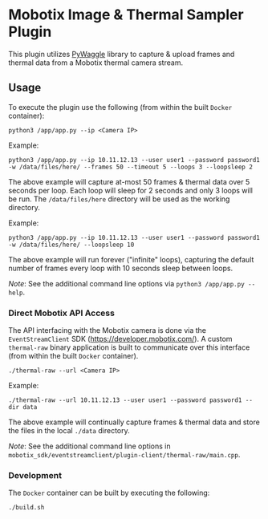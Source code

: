 # Mobotix Image & Thermal Sampler Plugin

This plugin utilizes [PyWaggle](https://github.com/waggle-sensor/pywaggle) library to capture & upload frames and thermal data from a Mobotix thermal camera stream.

## Usage

To execute the plugin use the following (from within the built `Docker` container):

```
python3 /app/app.py --ip <Camera IP>
```

Example:

```
python3 /app/app.py --ip 10.11.12.13 --user user1 --password password1 -w /data/files/here/ --frames 50 --timeout 5 --loops 3 --loopsleep 2
```

The above example will capture at-most 50 frames & thermal data over 5 seconds per loop.  Each loop will sleep for 2 seconds and only 3 loops will be run.  The `/data/files/here` directory will be used as the working directory.

Example:

```
python3 /app/app.py --ip 10.11.12.13 --user user1 --password password1 -w /data/files/here/ --loopsleep 10
```

The above example will run forever ("infinite" loops), capturing the default number of frames every loop with 10 seconds sleep between loops.

*Note*: See the additional command line options via `python3 /app/app.py --help`.

### Direct Mobotix API Access

The API interfacing with the Mobotix camera is done via the `EventStreamClient` SDK (https://developer.mobotix.com/). A custom `thermal-raw` binary application is built to communicate over this interface (from within the built `Docker` container).

```
./thermal-raw --url <Camera IP>
```

Example:

```
./thermal-raw --url 10.11.12.13 --user user1 --password password1 --dir data
```

The above example will continually capture frames & thermal data and store the files in the local `./data` directory.

*Note*: See the additional command line options in `mobotix_sdk/eventstreamclient/plugin-client/thermal-raw/main.cpp`.

### Development

The `Docker` container can be built by executing the following:

```
./build.sh
```
